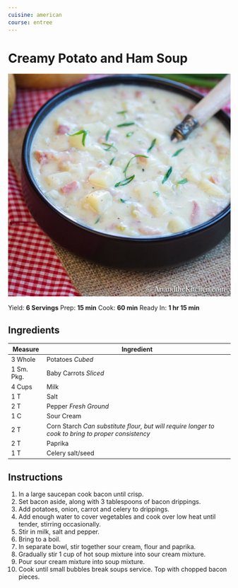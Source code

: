 ```yaml
---
cuisine: american
course: entree
---
```


# Creamy Potato and Ham Soup

![Photo](../_images/creamy-potato-and-ham-soup.jpg)

Yield: **6 Servings**
Prep: **15 min**
Cook: **60 min**
Ready In: **1 hr 15 min**

## Ingredients

Measure|Ingredient
---|---
3 Whole|Potatoes *Cubed*
1 Sm. Pkg.|Baby Carrots *Sliced*
4 Cups|Milk
1 T|Salt
2 T|Pepper *Fresh Ground*
1 C|Sour Cream
2 T|Corn Starch *Can substitute flour, but will require longer to cook to bring to proper consistency*
2 T|Paprika
1 T|Celery salt/seed

## Instructions

1. In a large saucepan cook bacon until crisp.
2. Set bacon aside, along with 3 tablespoons of bacon drippings.
3. Add potatoes, onion, carrot and celery to drippings.
4. Add enough water to cover vegetables and cook over low heat until tender, stirring occasionally.
5. Stir in milk, salt and pepper.
6. Bring to a boil.
7. In separate bowl, stir together sour cream, flour and paprika.
8. Gradually stir 1 cup of hot soup mixture into sour cream mixture.
9. Pour sour cream mixture into soup mixture.
10. Cook until small bubbles break soups service. Top with chopped bacon pieces.